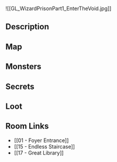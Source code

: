 ![[GL_WizardPrisonPart1_EnterTheVoid.jpg]]
## Description

## Map

## Monsters

## Secrets

## Loot

## Room Links

*  [[01 - Foyer Entrance]]
*  [[15 - Endless Staircase]]
*  [[17 - Great Library]]
